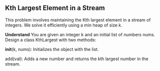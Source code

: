 ## Kth Largest Element in a Stream
This problem involves maintaining the Kth largest element in a stream of integers. We solve it efficiently using a min heap of size k.

**Understand**
You are given an integer k and an initial list of numbers nums.
Design a class KthLargest with two methods:

__init__(k, nums): Initializes the object with the list.

add(val): Adds a new number and returns the kth largest number in the stream.